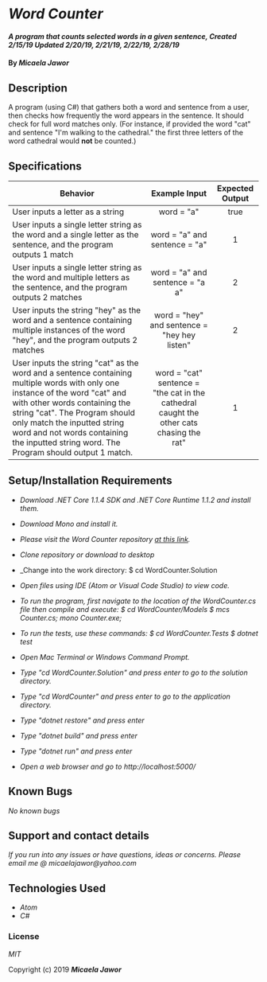 # _Word Counter_

#### _A program that counts selected words in a given sentence, Created 2/15/19 Updated 2/20/19, 2/21/19, 2/22/19, 2/28/19_

#### By _**Micaela Jawor**_

## Description

A program (using C#) that gathers both a word and sentence from a user, then checks how frequently the word appears in the sentence. It should check for full word matches only. (For instance, if provided the word "cat" and sentence "I'm walking to the cathedral." the first three letters of the word cathedral would **not** be counted.)

## Specifications

| Behavior | Example Input | Expected Output |
| --- | :---: | :---: |
| User inputs a letter as a string | word = "a" | true |
| User inputs a single letter string as the word and a single letter as the sentence, and the program outputs 1 match | word = "a" and sentence = "a" | 1 |
| User inputs a single letter string as the word and multiple letters as the sentence, and the program outputs 2 matches | word = "a" and sentence = "a a" | 2 |
| User inputs the string "hey" as the word and a sentence containing multiple instances of the word "hey", and the program outputs 2 matches | word = "hey" and sentence = "hey hey listen" | 2 |
| User inputs the string "cat" as the word and a sentence containing multiple words with only one instance of the word "cat" and with other words containing the string "cat". The Program should only match the inputted string word and not words containing the inputted string word. The Program should output 1 match. | word =  "cat" sentence = "the cat in the cathedral caught the other cats chasing the rat" | 1 |

## Setup/Installation Requirements

* _Download .NET Core 1.1.4 SDK and .NET Core Runtime 1.1.2 and install them._
* _Download Mono and install it._

* _Please visit the Word Counter repository <a href="https://github.com/MicaelaDJ/Word-Counter">at this link</a>._
* _Clone repository or download to desktop_
* _Change into the work directory: $ cd WordCounter.Solution
* _Open files using IDE (Atom or Visual Code Studio) to view code._
* _To run the program, first navigate to the location of the WordCounter.cs file then compile and execute: $ cd WordCounter/Models $ mcs Counter.cs; mono Counter.exe;_
* _To run the tests, use these commands: $ cd WordCounter.Tests $ dotnet test_

* _Open Mac Terminal or Windows Command Prompt._
* _Type "cd WordCounter.Solution" and press enter to go to the solution directory._
* _Type "cd WordCounter" and press enter to go to the application directory._
* _Type "dotnet restore" and press enter_
* _Type "dotnet build" and press enter_
* _Type "dotnet run" and press enter_
* _Open a web browser and go to http://localhost:5000/_

## Known Bugs

_No known bugs_

## Support and contact details

_If you run into any issues or have questions, ideas or concerns.  Please email me @ micaelajawor@yahoo.com_

## Technologies Used

* _Atom_
* _C#_

### License

*MIT*

Copyright (c) 2019 **_Micaela Jawor_**
